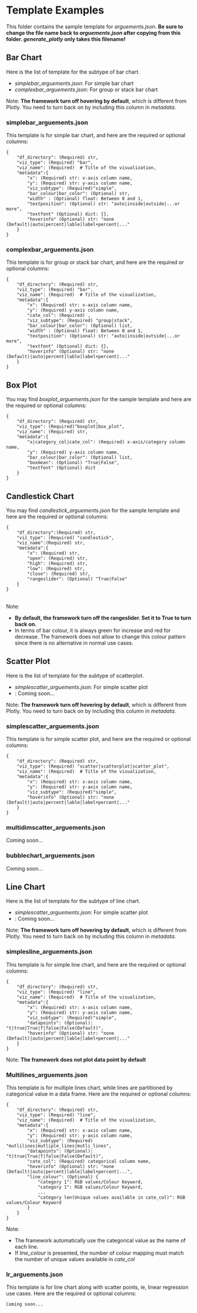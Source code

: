 # Template Examples
This folder contains the sample template for <i>arguements.json</i>. <b>Be sure to change the file name back to <i>arguements.json</i> after copying from this folder. <i>generate_plotly</i> only takes this filename!</b>

## Bar Chart
Here is the list of template for the subtype of bar chart.

<ul>
	<li><i>simplebar_arguements.json</i>: For simple bar chart</li>
	<li><i>complexbar_arguements.json</i>: For group or stack bar chart</li>
</ul>

Note: <b>The framework turn off hovering by default</b>, which is different from Plotly. You need to turn back on by including this column in <i>metadata</i>.

### simplebar_arguements.json
This template is for simple bar chart, and here are the required or optional columns:

```
{
	"df_directory": (Required) str,
	"viz_type": (Required) "bar",
	"viz_name": (Required)  # Title of the visualization,
	"metadata":{
		"x": (Required) str: x-axis column name, 
		"y": (Required) str: y-axis column name, 
		"viz_subtype": (Required)"simple",
		"bar_colour|bar_color": (Optional) str,
		"width" : (Optional) float: Between 0 and 1,
		"textposition": (Optional) str: "auto|inside|outside|...or more",
		"textfont" (Optional) dict: {},
		"hoverinfo" (Optional) str: "none (Default)|auto|percent|lable|label+percent|..."
	}
}

```

### complexbar_arguements.json
This template is for group or stack bar chart, and here are the required or optional columns:

```
{
	"df_directory": (Required) str,
	"viz_type": (Required) "bar",
	"viz_name": (Required)  # Title of the visualization,
	"metadata":{
		"x": (Required) str: x-axis column name, 
		"y": (Required) y-axis column name, 
		"cate_col": (Required) ,
		"viz_subtype": (Required) "group|stack",
		"bar_colour|bar_color": (Optional) list,
		"width" : (Optional) float: Between 0 and 1,
		"textposition": (Optional) str: "auto|inside|outside|...or more",
		"textfont" (Optional) dict: {},
		"hoverinfo" (Optional) str: "none (Default)|auto|percent|lable|label+percent|..."
	}
}
```

## Box Plot
You may find <i>boxplot_arguements.json</i> for the sample template and here are the required or optional columns:

```
{
	"df_directory": (Required) str,
	"viz_type": (Required)"boxplot|box_plot",
	"viz_name": (Required) str,
	"metadata":{
		"x|category_col|cate_col": (Required) x-axis/category column name, 
		"y": (Required) y-axis column name,
		"bar_colour|bar_color": (Optional) list,
		"boxmean": (Optional) "True|False",
		"textfont" (Optional) dict
	}
}
```

## Candlestick Chart
You may find <i>candlestick_arguements.json</i> for the sample template and here are the required or optional columns:

```
{
	"df_directory":(Required) str,
	"viz_type": (Required) "candlestick",
	"viz_name":(Required) str,
	"metadata":{
		"x": (Required) str, 
		"open": (Required) str,
		"high": (Required) str,
		"low": (Required) str,
		"close": (Required) str,
		"rangeslider": (Optional) "True|False"
	}
}
```
<br>
Note: 
<ul>
	<li><b>By default, the framework turn off the rangeslider. Set it to True to turn back on.</b></li>
	<li>In terms of bar colour, it is always green for increase and red for decrease. The framework does not allow to change this colour pattern since there is no alternative in normal use cases.</li>
</ul>

## Scatter Plot
Here is the list of template for the subtype of scatterplot.

<ul>
	<li><i>simplescatter_arguements.json</i>: For simple scatter plot</li>
	<li><i></i>: Coming soon...</li>
</ul>

Note: <b>The framework turn off hovering by default</b>, which is different from Plotly. You need to turn back on by including this column in <i>metadata</i>.

### simplescatter_arguements.json
This template is for simple scatter plot, and here are the required or optional columns:


```
{
	"df_directory": (Required) str,
	"viz_type": (Required) "scatter|scatterplot|scatter_plot",
	"viz_name": (Required)  # Title of the visualization,
	"metadata":{
		"x": (Required) str: x-axis column name, 
		"y": (Required) str: y-axis column name, 
		"viz_subtype": (Required)"simple",
		"hoverinfo" (Optional) str: "none (Default)|auto|percent|lable|label+percent|..."
	}
}
```

### multidimscatter_arguements.json
Coming soon...

### bubblechart_arguements.json
Coming soon...

## Line Chart
Here is the list of template for the subtype of line chart.

<ul>
	<li><i>simplescatter_arguements.json</i>: For simple scatter plot</li>
	<li><i></i>: Coming soon...</li>
</ul>

Note: <b>The framework turn off hovering by default</b>, which is different from Plotly. You need to turn back on by including this column in <i>metadata</i>.

### simplesline_arguements.json
This template is for simple line chart, and here are the required or optional columns:

```
{
	"df_directory": (Required) str,
	"viz_type": (Required) "line",
	"viz_name": (Required)  # Title of the visualization,
	"metadata":{
		"x": (Required) str: x-axis column name, 
		"y": (Required) str: y-axis column name, 
		"viz_subtype": (Required)"simple",
		"datapoints": (Optional): "t|true|True|f|false|False(Default)",
		"hoverinfo" (Optional) str: "none (Default)|auto|percent|lable|label+percent|..."
	}
}

```

Note: <b>The framework does not plot data point by default</b>

### Multilines_arguements.json
This template is for multiple lines chart, while lines are partitioned by categorical value in a data frame. Here are the required or optional columns:

```
{
	"df_directory": (Required) str,
	"viz_type": (Required) "line",
	"viz_name": (Required)  # Title of the visualization,
	"metadata":{
		"x": (Required) str: x-axis column name, 
		"y": (Required) str: y-axis column name, 
		"viz_subtype": (Required) "mutlilines|mutliple_lines|mutli_lines",
		"datapoints": (Optional): "t|true|True|f|false|False(Default)",
		"cate_col": (Required) categorical column name,
		"hoverinfo" (Optional) str: "none (Default)|auto|percent|lable|label+percent|...",
		"line_colour": (Optional) {
			"category 1": RGB values/Colour Keyword,
			"category 1": RGB values/Colour Keyword,
			...
			"category len(Unique values available in cate_col)": RGB values/Colour Keyword
		}
	}
}
```

Note: 
<ul>
	<li>The framework automatically use the categorical value as the name of each line.</li>
	<li>If <i>line_colour</i> is presented, the number of colour mapping must match the number of unique values available in <i>cate_col</i></li>
</ul>


### lr_arguements.json
This template is for line chart along with scatter points, ie, linear regression use cases. Here are the required or optional columns:

```
Coming soon...
```
